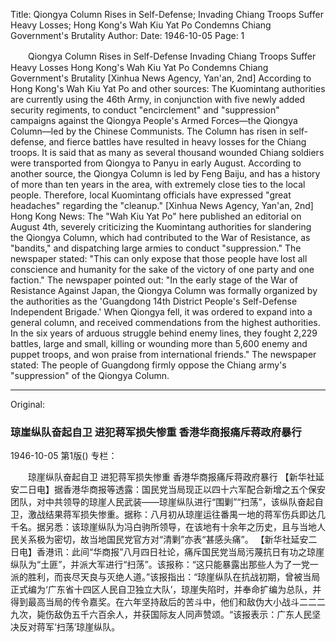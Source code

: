 Title: Qiongya Column Rises in Self-Defense; Invading Chiang Troops Suffer Heavy Losses; Hong Kong's Wah Kiu Yat Po Condemns Chiang Government's Brutality
Author:
Date: 1946-10-05
Page: 1

　　Qiongya Column Rises in Self-Defense
    Invading Chiang Troops Suffer Heavy Losses
    Hong Kong's Wah Kiu Yat Po Condemns Chiang Government's Brutality
    [Xinhua News Agency, Yan'an, 2nd] According to Hong Kong's Wah Kiu Yat Po and other sources: The Kuomintang authorities are currently using the 46th Army, in conjunction with five newly added security regiments, to conduct "encirclement" and "suppression" campaigns against the Qiongya People's Armed Forces—the Qiongya Column—led by the Chinese Communists. The Column has risen in self-defense, and fierce battles have resulted in heavy losses for the Chiang troops. It is said that as many as several thousand wounded Chiang soldiers were transported from Qiongya to Panyu in early August. According to another source, the Qiongya Column is led by Feng Baiju, and has a history of more than ten years in the area, with extremely close ties to the local people. Therefore, local Kuomintang officials have expressed "great headaches" regarding the "cleanup."
    [Xinhua News Agency, Yan'an, 2nd] Hong Kong News: The "Wah Kiu Yat Po" here published an editorial on August 4th, severely criticizing the Kuomintang authorities for slandering the Qiongya Column, which had contributed to the War of Resistance, as "bandits," and dispatching large armies to conduct "suppression." The newspaper stated: "This can only expose that those people have lost all conscience and humanity for the sake of the victory of one party and one faction." The newspaper pointed out: "In the early stage of the War of Resistance Against Japan, the Qiongya Column was formally organized by the authorities as the 'Guangdong 14th District People's Self-Defense Independent Brigade.' When Qiongya fell, it was ordered to expand into a general column, and received commendations from the highest authorities. In the six years of arduous struggle behind enemy lines, they fought 2,229 battles, large and small, killing or wounding more than 5,600 enemy and puppet troops, and won praise from international friends." The newspaper stated: The people of Guangdong firmly oppose the Chiang army's "suppression" of the Qiongya Column.



<hr /> 

Original: 


### 琼崖纵队奋起自卫  进犯蒋军损失惨重  香港华商报痛斥蒋政府暴行

1946-10-05
第1版()
专栏：

　　琼崖纵队奋起自卫
    进犯蒋军损失惨重
    香港华商报痛斥蒋政府暴行
    【新华社延安二日电】据香港华商报等透露：国民党当局现正以四十六军配合新增之五个保安团队，对中共领导的琼崖人民武装——琼崖纵队进行“围剿”“扫荡”，该纵队奋起自卫，激战结果蒋军损失惨重。据称：八月初从琼崖运往番禺一地的蒋军伤兵即达几千名。据另悉：该琼崖纵队为冯白驹所领导，在该地有十余年之历史，且与当地人民关系极为密切，故当地国民党官方对“清剿”亦表“甚感头痛”。
    【新华社延安二日电】香港讯：此间“华商报”八月四日社论，痛斥国民党当局污蔑抗日有功之琼崖纵队为“土匪”，并派大军进行“扫荡”。该报称：“这只能暴露出那些人为了一党一派的胜利，而丧尽天良与灭绝人道。”该报指出：“琼崖纵队在抗战初期，曾被当局正式编为‘广东省十四区人民自卫独立大队’，琼崖失陷时，并奉命扩编为总队，并得到最高当局的传令嘉奖。在六年坚持敌后的苦斗中，他们和敌伪大小战斗二二二九次，毙伤敌伪五千六百余人，并获国际友人同声赞颂。“该报表示：广东人民坚决反对蒋军‘扫荡’琼崖纵队。
